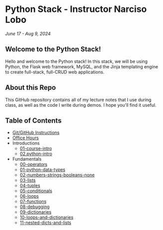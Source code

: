 # Python Stack - Instructor Narciso Lobo
*June 17 - Aug 9, 2024*

## Welcome to the Python Stack!
Hello and welcome to the Python stack! In this stack, we will be using Python, the Flask web framework, MySQL, and the Jinja templating engine to create full-stack, full-CRUD web applications.

## About this Repo
This GitHub repository contains all of my lecture notes that I use during class, as well as the code I write during demos. I hope you'll find it useful.

## Table of Contents
- [Git/GitHub Instructions](./w0.00-git-instructions/)
- [Office Hours](./w0.01-office-hours/)
- Introductions
  - [01-course-intro](./w1.01-intro/01-course-intro/)
  - [02.python-intro](./w1.01-intro/02.python-intro/)
- Fundamentals
  - [00-operators](./w1.02-fundamentals/00-operators/)
  - [01-python-data-types](./w1.02-fundamentals/01-python-data-types/)
  - [02-numbers-strings-booleans-none](./w1.02-fundamentals/02-numbers-strings-booleans-none/)
  - [03-lists](./w1.02-fundamentals/03-lists/)
  - [04-tuples](./w1.02-fundamentals/04-tuples/)
  - [05-conditionals](./w1.02-fundamentals/05-conditionals/)
  - [06-loops](./w1.02-fundamentals/06-loops/)
  - [07-functions](./w1.02-fundamentals/07-functions/)
  - [08-debugging](./w1.02-fundamentals/08-debugging/)
  - [09-dictionaries](./w1.02-fundamentals/09-dictionaries/)
  - [10-loops-and-dictionaries](./w1.02-fundamentals/10-loops-and-dictionaries/)
  - [11-nested-dicts-and-lists](./w1.02-fundamentals/11-nested-dicts-and-lists/)
